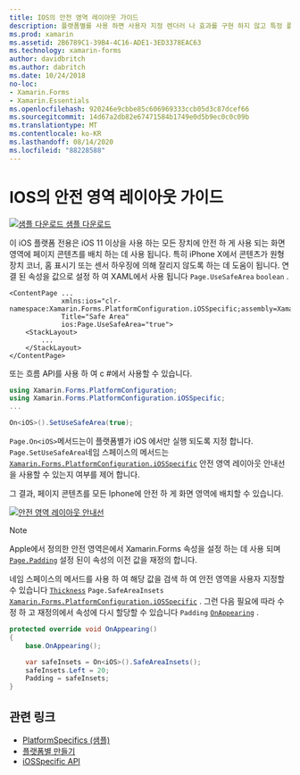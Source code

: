 ```yaml
---
title: IOS의 안전 영역 레이아웃 가이드
description: 플랫폼별를 사용 하면 사용자 지정 렌더러 나 효과를 구현 하지 않고 특정 플랫폼 에서만 사용할 수 있는 기능을 사용할 수 있습니다. 이 문서에서는 ios 플랫폼 관련 기능을 사용 하는 방법에 대해 설명 합니다 .이 기능을 사용 하면 iOS 11 이상을 사용 하는 모든 장치에서 안전 하 게 화면 영역에 페이지 콘텐츠를 배치할 수 있습니다.
ms.prod: xamarin
ms.assetid: 2B6789C1-39B4-4C16-ADE1-3ED3378EAC63
ms.technology: xamarin-forms
author: davidbritch
ms.author: dabritch
ms.date: 10/24/2018
no-loc:
- Xamarin.Forms
- Xamarin.Essentials
ms.openlocfilehash: 920246e9cbbe85c606969333ccb05d3c87dcef66
ms.sourcegitcommit: 14d67a2db82e67471584b1749e0d5b9ec0c0c09b
ms.translationtype: MT
ms.contentlocale: ko-KR
ms.lasthandoff: 08/14/2020
ms.locfileid: "88228588"
---
```

# <a name="safe-area-layout-guide-on-ios"></a>IOS의 안전 영역 레이아웃 가이드

[![샘플 다운로드](~/media/shared/download.png) 샘플 다운로드](https://docs.microsoft.com/samples/xamarin/xamarin-forms-samples/userinterface-platformspecifics)

이 iOS 플랫폼 전용은 iOS 11 이상을 사용 하는 모든 장치에 안전 하 게 사용 되는 화면 영역에 페이지 콘텐츠를 배치 하는 데 사용 됩니다. 특히 iPhone X에서 콘텐츠가 원형 장치 코너, 홈 표시기 또는 센서 하우징에 의해 잘리지 않도록 하는 데 도움이 됩니다. 연결 된 속성을 값으로 설정 하 여 XAML에서 사용 됩니다 `Page.UseSafeArea` `boolean` .

```xaml
<ContentPage ...
             xmlns:ios="clr-namespace:Xamarin.Forms.PlatformConfiguration.iOSSpecific;assembly=Xamarin.Forms.Core"
             Title="Safe Area"
             ios:Page.UseSafeArea="true">
    <StackLayout>
        ...
    </StackLayout>
</ContentPage>
```

또는 흐름 API를 사용 하 여 c #에서 사용할 수 있습니다.

```csharp
using Xamarin.Forms.PlatformConfiguration;
using Xamarin.Forms.PlatformConfiguration.iOSSpecific;
...

On<iOS>().SetUseSafeArea(true);
```

`Page.On<iOS>`메서드는이 플랫폼별가 iOS 에서만 실행 되도록 지정 합니다. `Page.SetUseSafeArea`네임 스페이스의 메서드는 [`Xamarin.Forms.PlatformConfiguration.iOSSpecific`](xref:Xamarin.Forms.PlatformConfiguration.iOSSpecific) 안전 영역 레이아웃 안내선을 사용할 수 있는지 여부를 제어 합니다.

그 결과, 페이지 콘텐츠를 모든 Iphone에 안전 하 게 화면 영역에 배치할 수 있습니다.

[![안전 영역 레이아웃 안내선](page-safe-area-images/safe-area-layout.png)](page-safe-area-images/safe-area-layout-large.png#lightbox "안전 영역 레이아웃 안내선")

> [!NOTE]
> Apple에서 정의한 안전 영역은에서 Xamarin.Forms 속성을 설정 하는 데 사용 되며 [`Page.Padding`](xref:Xamarin.Forms.Page.Padding) 설정 된이 속성의 이전 값을 재정의 합니다.

네임 스페이스의 메서드를 사용 하 여 해당 값을 검색 하 여 안전 영역을 사용자 지정할 수 있습니다 [`Thickness`](xref:Xamarin.Forms.Thickness) `Page.SafeAreaInsets` [`Xamarin.Forms.PlatformConfiguration.iOSSpecific`](xref:Xamarin.Forms.PlatformConfiguration.iOSSpecific) . 그런 다음 필요에 따라 수정 하 고 재정의에서 속성에 다시 할당할 수 있습니다 `Padding` [`OnAppearing`](xref:Xamarin.Forms.Page.OnAppearing) .

```csharp
protected override void OnAppearing()
{
    base.OnAppearing();

    var safeInsets = On<iOS>().SafeAreaInsets();
    safeInsets.Left = 20;
    Padding = safeInsets;
}
```

## <a name="related-links"></a>관련 링크

- [PlatformSpecifics (샘플)](https://docs.microsoft.com/samples/xamarin/xamarin-forms-samples/userinterface-platformspecifics)
- [플랫폼별 만들기](~/xamarin-forms/platform/platform-specifics/index.md#creating-platform-specifics)
- [iOSSpecific API](xref:Xamarin.Forms.PlatformConfiguration.iOSSpecific)
